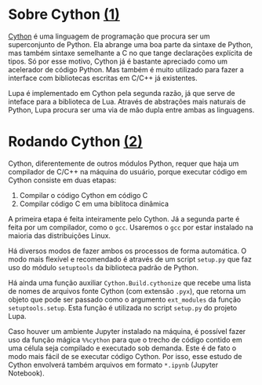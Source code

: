# Sobre Cython [(1)]

[Cython] é uma linguagem de programação que procura ser um superconjunto de Python. Ela abrange uma boa parte da sintaxe de Python, mas também sintaxe semelhante a C no que tange declarações explícita de tipos. Só por esse motivo, Cython já é bastante apreciado como um acelerador de código Python. Mas também é muito utilizado para fazer a interface com bibliotecas escritas em C/C++ já existentes.

Lupa é implementado em Cython pela segunda razão, já que serve de inteface para a biblioteca de Lua. Através de abstrações mais naturais de Python, Lupa procura ser uma via de mão dupla entre ambas as linguagens.

# Rodando Cython [(2)]

Cython, diferentemente de outros módulos Python, requer que haja um compilador de C/C++ na máquina do usuário, porque executar código em Cython consiste em duas etapas:

1. Compilar o código Cython em código C
2. Compilar código C em uma biblitoca dinâmica

A primeira etapa é feita inteiramente pelo Cython. Já a segunda parte é feita por um compilador, como o `gcc`. Usaremos o `gcc` por estar instalado na maioria das distribuições Linux.

Há diversos modos de fazer ambos os processos de forma automática. O modo mais flexível e recomendado é através de um script `setup.py` que faz uso do módulo `setuptools` da biblioteca padrão de Python.

Há ainda uma função auxiliar `Cython.Build.cythonize` que recebe uma lista de nomes de arquivos fonte Cython (com extensão `.pyx`), que retorna um objeto que pode ser passado como o argumento `ext_modules` da função `setuptools.setup`. Esta função é utilizada no script `setup.py` do projeto Lupa.

Caso houver um ambiente Jupyter instalado na máquina, é possível fazer uso da função mágica `%%cython` para que o trecho de código contido em uma célula seja compilado e executado sob demanda. Este é de fato o modo mais fácil de se executar código Cython. Por isso, esse estudo de Cython envolverá também arquivos em formato `*.ipynb` (Jupyter Notebook).

[Cython]: https://cython.readthedocs.io/en/latest/index.html
[(1)]: https://cython.readthedocs.io/en/latest/src/quickstart/overview.html
[(2)]: https://cython.readthedocs.io/en/latest/src/quickstart/build.html